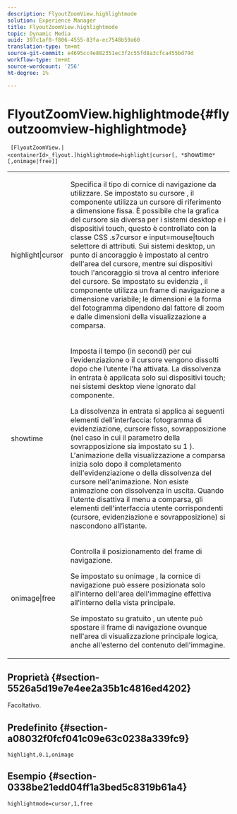 ```yaml
---
description: FlyoutZoomView.highlightmode
solution: Experience Manager
title: FlyoutZoomView.highlightmode
topic: Dynamic Media
uuid: 397c1af0-f806-4555-83fa-ec7548b59a60
translation-type: tm+mt
source-git-commit: e4695cc4e882351ec3f2c55fd8a3cfca455bd79d
workflow-type: tm+mt
source-wordcount: '256'
ht-degree: 1%

---
```



# FlyoutZoomView.highlightmode{#flyoutzoomview-highlightmode}

` [FlyoutZoomView.|<containerId>_flyout.]highlightmode=highlight|cursor[, *`showtime`*[,onimage|free]]`

<table id="table_C6F4C663099F40698874731590A22924"> 
 <tbody> 
  <tr> 
   <td colname="col1"> <p> <span class="codeph"> highlight|cursor  </span> </p> </td> 
   <td colname="col2"> <p> Specifica il tipo di cornice di navigazione da utilizzare. Se impostato su <span class="codeph"> cursore </span>, il componente utilizza un cursore di riferimento a dimensione fissa. È possibile che la grafica del cursore sia diversa per i sistemi desktop e i dispositivi touch, questo è controllato con la classe CSS <span class="codeph"> .s7cursor </span> e <span class="codeph"> input=mouse|touch </span> selettore di attributi. Sui sistemi desktop, un punto di ancoraggio è impostato al centro dell'area del cursore, mentre sui dispositivi touch l'ancoraggio si trova al centro inferiore del cursore. Se impostato su <span class="codeph"> evidenzia </span>, il componente utilizza un frame di navigazione a dimensione variabile; le dimensioni e la forma del fotogramma dipendono dal fattore di zoom e dalle dimensioni della visualizzazione a comparsa. </p> </td> 
  </tr> 
  <tr> 
   <td colname="col1"> <p> <span class="codeph"> <span class="varname"> showtime  </span> </span> </p> </td> 
   <td colname="col2"> <p> Imposta il tempo (in secondi) per cui l’evidenziazione o il cursore vengono dissolti dopo che l’utente l’ha attivata. La dissolvenza in entrata è applicata solo sui dispositivi touch; nei sistemi desktop viene ignorato dal componente. </p> <p>La dissolvenza in entrata si applica ai seguenti elementi dell’interfaccia: fotogramma di evidenziazione, cursore fisso, sovrapposizione (nel caso in cui il parametro <span class="codeph"> della sovrapposizione </span> sia impostato su <span class="codeph"> 1 </span>). L'animazione della visualizzazione a comparsa inizia solo dopo il completamento dell'evidenziazione o della dissolvenza del cursore nell'animazione. Non esiste animazione con dissolvenza in uscita. Quando l’utente disattiva il menu a comparsa, gli elementi dell’interfaccia utente corrispondenti (cursore, evidenziazione e sovrapposizione) si nascondono all’istante. </p> </td> 
  </tr> 
  <tr> 
   <td colname="col1"> <p> <span class="codeph"> onimage|free  </span> </p> </td> 
   <td colname="col2"> <p> Controlla il posizionamento del frame di navigazione. </p> <p>Se impostato su <span class="codeph"> onimage </span>, la cornice di navigazione può essere posizionata solo all'interno dell'area dell'immagine effettiva all'interno della vista principale. </p> <p>Se impostato su <span class="codeph"> gratuito </span>, un utente può spostare il frame di navigazione ovunque nell'area di visualizzazione principale logica, anche all'esterno del contenuto dell'immagine. </p> </td> 
  </tr> 
 </tbody> 
</table>

## Proprietà {#section-5526a5d19e7e4ee2a35b1c4816ed4202}

Facoltativo.

## Predefinito {#section-a08032f0fcf041c09e63c0238a339fc9}

`highlight,0.1,onimage`

## Esempio {#section-0338be21edd04ff1a3bed5c8319b61a4}

`highlightmode=cursor,1,free`
